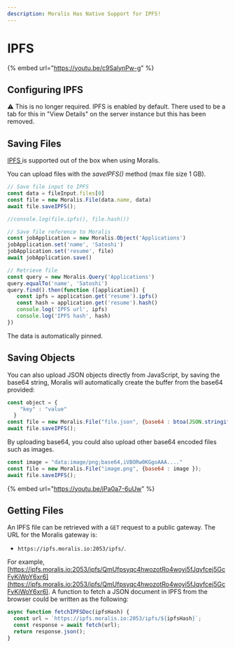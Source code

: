 ```yaml
---
description: Moralis Has Native Support for IPFS!
---
```


# IPFS

{% embed url="https://youtu.be/c9SalynPw-g" %}

## Configuring IPFS

⚠️ This is no longer required. IPFS is enabled by default. There used to be a tab for this in "View Details" on the server instance but this has been removed.

## Saving Files

[IPFS ](https://ipfs.io)is supported out of the box when using Moralis.

You can upload files with the _saveIPFS()_ method (max file size 1 GB).

```javascript
// Save file input to IPFS
const data = fileInput.files[0]
const file = new Moralis.File(data.name, data)
await file.saveIPFS();

//console.log(file.ipfs(), file.hash())

// Save file reference to Moralis
const jobApplication = new Moralis.Object('Applications')
jobApplication.set('name', 'Satoshi')
jobApplication.set('resume', file)
await jobApplication.save()

// Retrieve file
const query = new Moralis.Query('Applications')
query.equalTo('name', 'Satoshi')
query.find().then(function ([application]) {
   const ipfs = application.get('resume').ipfs()
   const hash = application.get('resume').hash()
   console.log('IPFS url', ipfs)
   console.log('IPFS hash', hash)
})
```

The data is automatically pinned.

## Saving Objects

You can also upload JSON objects directly from JavaScript, by saving the base64 string, Moralis will automatically create the buffer from the base64 provided:

```javascript
const object = {
    "key" : "value"
  }
const file = new Moralis.File("file.json", {base64 : btoa(JSON.stringify(object))});
await file.saveIPFS();
```

By uploading base64, you could also upload other base64 encoded files such as images.

```javascript
const image = "data:image/png;base64,iVBORw0KGgoAAA...."
const file = new Moralis.File("image.png", {base64 : image });
await file.saveIPFS();
```

{% embed url="https://youtu.be/jPa0a7-6uUw" %}

## Getting Files

An IPFS file can be retrieved with a `GET` request to a public gateway. The URL for the Moralis gateway is:

* `https://ipfs.moralis.io:2053/ipfs/`.

For example, [https://ipfs.moralis.io:2053/ipfs/QmUfpsyqc4hwozotRo4woyi5fJqvfcej5GcFvKiWoY6xr6](https://ipfs.moralis.io:2053/ipfs/QmUfpsyqc4hwozotRo4woyi5fJqvfcej5GcFvKiWoY6xr6). A function to fetch a JSON document in IPFS from the browser could be written as the following:

```javascript
async function fetchIPFSDoc(ipfsHash) {
  const url = `https://ipfs.moralis.io:2053/ipfs/${ipfsHash}`;
  const response = await fetch(url);
  return response.json();
}
```
